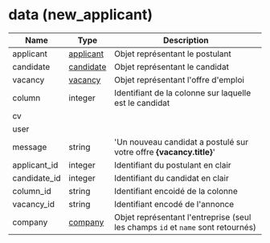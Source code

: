 # data (new_applicant)

|Name|Type|Description|
|---|---|---|
applicant|[applicant](/docs/Schemas/applicant)|Objet représentant le postulant|
candidate|[candidate](/docs/Schemas/candidate)|Objet représentant le candidat|
vacancy|[vacancy](/docs/Schemas/vacancy)|Objet représentant l'offre d'emploi|
column|integer|Identifiant de la colonne sur laquelle est le candidat|
cv|||
user|||
message|string|'Un nouveau candidat a postulé sur votre offre <b>{vacancy.title}</b>'|
applicant_id|integer|Identifiant du postulant en clair|
candidate_id|integer|Identifiant du candidat en clair|
column_id|string|Identifiant encoidé de la colonne|
vacancy_id|string|Identifiant encodé de l'annonce|
company|[company](/docs/Schemas/company)| Objet représentant l'entreprise (seul les champs `id` et `name` sont retournés)
